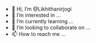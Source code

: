 - 👋 Hi, I’m @Likhithanirjogi
- 👀 I’m interested in ...
- 🌱 I’m currently learning ...
- 💞️ I’m looking to collaborate on ...
- 📫 How to reach me ...

<!---
Likhithanirjogi/Likhithanirjogi is a ✨ special ✨ repository because its `README.md` (this file) appears on your GitHub profile.
You can click the Preview link to take a look at your changes.
--->
